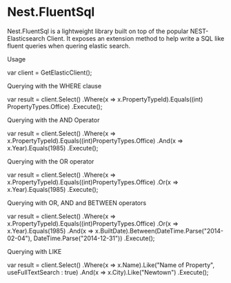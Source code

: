 # Nest.FluentSql

Nest.FluentSql is a lightweight library built on top of the popular NEST-Elasticsearch Client. It exposes an extension method to help write a SQL like fluent queries when quering elastic search.

Usage

var client = GetElasticClient();

Querying with the WHERE clause

var result = client.Select<Property>() .Where(x => x.PropertyTypeId).Equals((int) PropertyTypes.Office) .Execute();

Querying with the AND Operator

var result = client.Select<Property>() .Where(x => x.PropertyTypeId).Equals((int)PropertyTypes.Office) .And(x => x.Year).Equals(1985) .Execute();

Querying with the OR operator

var result = client.Select<Property>() .Where(x => x.PropertyTypeId).Equals((int)PropertyTypes.Office) .Or(x => x.Year).Equals(1985) .Execute();

Querying with OR, AND and BETWEEN operators

var result = client.Select<Property>() .Where(x => x.PropertyTypeId).Equals((int)PropertyTypes.Office) .Or(x => x.Year).Equals(1985) .And(x => x.BuiltDate).Between(DateTime.Parse("2014-02-04"), DateTime.Parse("2014-12-31")) .Execute();

Querying with LIKE

var result = client.Select<Property>() .Where(x => x.Name).Like("Name of Property", useFullTextSearch : true) .And(x => x.City).Like("Newtown") .Execute(); 
